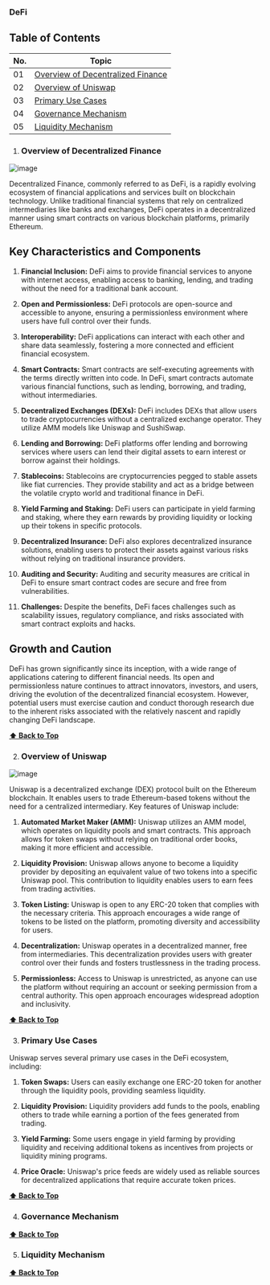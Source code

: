 ### DeFi 

## Table of Contents 

| No. | Topic                                                                                   |
| --- | -------------------------------------------------------------------------------------------- |
| 01  | [Overview of Decentralized Finance](#overview-of-decentralized-finance)                     |
| 02  | [Overview of Uniswap](#overview-of-uniswap)                     |
| 03  | [Primary Use Cases](#primary-use-cases)                     | 
| 04  | [Governance Mechanism](#governance-mechanism)                     |
| 05  | [Liquidity Mechanism](#liquidity-mechanism)                     | 

1.  ### Overview of Decentralized Finance
![image](https://github.com/rohitverse/SolidityASB/assets/67726628/07be2a4c-fb41-40d7-b600-b41e58587570)

Decentralized Finance, commonly referred to as DeFi, is a rapidly evolving ecosystem of financial applications and services built on blockchain technology. Unlike traditional financial systems that rely on centralized intermediaries like banks and exchanges, DeFi operates in a decentralized manner using smart contracts on various blockchain platforms, primarily Ethereum.

## Key Characteristics and Components

1. **Financial Inclusion:** DeFi aims to provide financial services to anyone with internet access, enabling access to banking, lending, and trading without the need for a traditional bank account.

2. **Open and Permissionless:** DeFi protocols are open-source and accessible to anyone, ensuring a permissionless environment where users have full control over their funds.

3. **Interoperability:** DeFi applications can interact with each other and share data seamlessly, fostering a more connected and efficient financial ecosystem.

4. **Smart Contracts:** Smart contracts are self-executing agreements with the terms directly written into code. In DeFi, smart contracts automate various financial functions, such as lending, borrowing, and trading, without intermediaries.

5. **Decentralized Exchanges (DEXs):** DeFi includes DEXs that allow users to trade cryptocurrencies without a centralized exchange operator. They utilize AMM models like Uniswap and SushiSwap.

6. **Lending and Borrowing:** DeFi platforms offer lending and borrowing services where users can lend their digital assets to earn interest or borrow against their holdings.

7. **Stablecoins:** Stablecoins are cryptocurrencies pegged to stable assets like fiat currencies. They provide stability and act as a bridge between the volatile crypto world and traditional finance in DeFi.

8. **Yield Farming and Staking:** DeFi users can participate in yield farming and staking, where they earn rewards by providing liquidity or locking up their tokens in specific protocols.

9. **Decentralized Insurance:** DeFi also explores decentralized insurance solutions, enabling users to protect their assets against various risks without relying on traditional insurance providers.

10. **Auditing and Security:** Auditing and security measures are critical in DeFi to ensure smart contract codes are secure and free from vulnerabilities.

11. **Challenges:** Despite the benefits, DeFi faces challenges such as scalability issues, regulatory compliance, and risks associated with smart contract exploits and hacks.

## Growth and Caution

DeFi has grown significantly since its inception, with a wide range of applications catering to different financial needs. Its open and permissionless nature continues to attract innovators, investors, and users, driving the evolution of the decentralized financial ecosystem. However, potential users must exercise caution and conduct thorough research due to the inherent risks associated with the relatively nascent and rapidly changing DeFi landscape.

**[⬆ Back to Top](#table-of-contents)**

2. ### Overview of Uniswap

![image](https://github.com/rohitverse/SolidityASB/assets/67726628/0ee3a4c7-9014-460e-9cf1-c58cff0619c7)

Uniswap is a decentralized exchange (DEX) protocol built on the Ethereum blockchain. It enables users to trade Ethereum-based tokens without the need for a centralized intermediary. Key features of Uniswap include:

1. **Automated Market Maker (AMM):** Uniswap utilizes an AMM model, which operates on liquidity pools and smart contracts. This approach allows for token swaps without relying on traditional order books, making it more efficient and accessible.

2. **Liquidity Provision:** Uniswap allows anyone to become a liquidity provider by depositing an equivalent value of two tokens into a specific Uniswap pool. This contribution to liquidity enables users to earn fees from trading activities.

3. **Token Listing:** Uniswap is open to any ERC-20 token that complies with the necessary criteria. This approach encourages a wide range of tokens to be listed on the platform, promoting diversity and accessibility for users.

4. **Decentralization:** Uniswap operates in a decentralized manner, free from intermediaries. This decentralization provides users with greater control over their funds and fosters trustlessness in the trading process.

5. **Permissionless:** Access to Uniswap is unrestricted, as anyone can use the platform without requiring an account or seeking permission from a central authority. This open approach encourages widespread adoption and inclusivity.

**[⬆ Back to Top](#table-of-contents)**

3. ### Primary Use Cases

Uniswap serves several primary use cases in the DeFi ecosystem, including:

1. **Token Swaps:** Users can easily exchange one ERC-20 token for another through the liquidity pools, providing seamless liquidity.

2. **Liquidity Provision:** Liquidity providers add funds to the pools, enabling others to trade while earning a portion of the fees generated from trading.

3. **Yield Farming:** Some users engage in yield farming by providing liquidity and receiving additional tokens as incentives from projects or liquidity mining programs.

4. **Price Oracle:** Uniswap's price feeds are widely used as reliable sources for decentralized applications that require accurate token prices.

**[⬆ Back to Top](#table-of-contents)**

4.  ### Governance Mechanism
   
**[⬆ Back to Top](#table-of-contents)**

5.  ### Liquidity Mechanism

**[⬆ Back to Top](#table-of-contents)**

